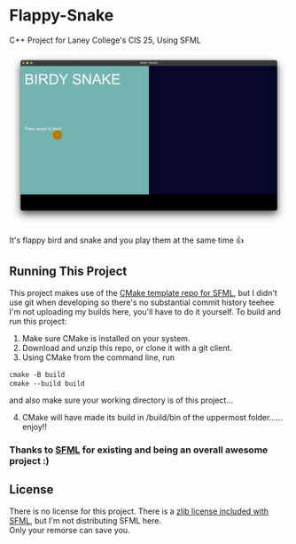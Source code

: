 # Flappy-Snake
C++ Project for Laney College's CIS 25, Using SFML


![Screenshot of title screen](screenie.png)

It's flappy bird and snake and you play them at the same time 👍

## Running This Project
This project makes use of the [CMake template repo for SFML](https://github.com/SFML/cmake-sfml-project?tab=readme-ov-file), but I didn't use git when developing so there's no substantial commit history teehee<br> I'm not uploading my builds here, you'll have to do it yourself. To build and run this project:

1. Make sure CMake is installed on your system.
2. Download and unzip this repo, or clone it with a git client.
3. Using CMake from the command line, run
  ```
  cmake -B build
  cmake --build build
  ```
  and also make sure your working directory is of this project...
  
4. CMake will have made its build in /build/bin of the uppermost folder...... enjoy!!

### Thanks to [SFML](https://www.sfml-dev.org) for existing and being an overall awesome project :)

## License
There is no license for this project. There is a [zlib license included with SFML](https://github.com/SFML/SFML/blob/master/license.md), but I'm not distributing SFML here.<br>Only your remorse can save you.
